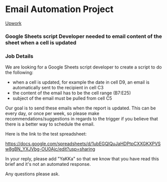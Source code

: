 # Email Automation Project

[Upwork](https://www.upwork.com/ab/proposals/1341293919274479617)

### Google Sheets script Developer needed to email content of the sheet when a cell is updated

### Job Details

We are looking for a Google Sheets script developer to create a script to do the following:

- when a cell is updated, for example the date in cell D9, an email is automatically sent to the recipient in cell C3
- the content of the email has to be the cell range (B7:E25)
- subject of the email must be pulled from cell C5

Our goal is to send these emails when the report is updated. This can be every day, or once per week, so please make recommendations/suggestions in regards to the trigger if you believe that there is a better way to schedule the email.

Here is the link to the test spreadsheet:

https://docs.google.com/spreadsheets/d/1ubEGQlQuJaHDPtpCXXGKXPVSw8gBN_YXJVbg-OU0Ajc/edit?usp=sharing

In your reply, please add "YaKKa" so that we know that you have read this brief and it's not an automated response.

Any questions please ask.

